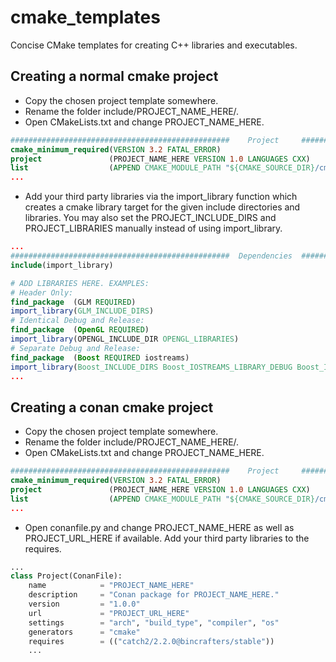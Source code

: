 # cmake_templates
Concise CMake templates for creating C++ libraries and executables.

## Creating a normal cmake project
- Copy the chosen project template somewhere.
- Rename the folder include/PROJECT_NAME_HERE/.
- Open CMakeLists.txt and change PROJECT_NAME_HERE.
```cmake
#################################################    Project     #################################################
cmake_minimum_required(VERSION 3.2 FATAL_ERROR)
project               (PROJECT_NAME_HERE VERSION 1.0 LANGUAGES CXX)
list                  (APPEND CMAKE_MODULE_PATH "${CMAKE_SOURCE_DIR}/cmake")
...
```
- Add your third party libraries via the import_library function which creates a cmake library target for the given 
include directories and libraries. You may also set the PROJECT_INCLUDE_DIRS and PROJECT_LIBRARIES manually instead 
of using import_library.
```cmake
...
#################################################  Dependencies  #################################################
include(import_library)

# ADD LIBRARIES HERE. EXAMPLES:
# Header Only:
find_package  (GLM REQUIRED)
import_library(GLM_INCLUDE_DIRS)
# Identical Debug and Release:
find_package  (OpenGL REQUIRED)
import_library(OPENGL_INCLUDE_DIR OPENGL_LIBRARIES)
# Separate Debug and Release:
find_package  (Boost REQUIRED iostreams)
import_library(Boost_INCLUDE_DIRS Boost_IOSTREAMS_LIBRARY_DEBUG Boost_IOSTREAMS_LIBRARY_RELEASE)
...
```

## Creating a conan cmake project
- Copy the chosen project template somewhere.
- Rename the folder include/PROJECT_NAME_HERE/.
- Open CMakeLists.txt and change PROJECT_NAME_HERE.
```cmake
#################################################    Project     #################################################
cmake_minimum_required(VERSION 3.2 FATAL_ERROR)
project               (PROJECT_NAME_HERE VERSION 1.0 LANGUAGES CXX)
list                  (APPEND CMAKE_MODULE_PATH "${CMAKE_SOURCE_DIR}/cmake")
...
```
- Open conanfile.py and change PROJECT_NAME_HERE as well as PROJECT_URL_HERE if available. Add your third party 
libraries to the requires.
```python
...
class Project(ConanFile):
    name            = "PROJECT_NAME_HERE"
    description     = "Conan package for PROJECT_NAME_HERE."
    version         = "1.0.0"                
    url             = "PROJECT_URL_HERE"
    settings        = "arch", "build_type", "compiler", "os"
    generators      = "cmake"
    requires        = (("catch2/2.2.0@bincrafters/stable")) 
    ...
```
